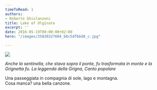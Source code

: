 ```yaml
---
timeToRead: 1
authors:
- Roberto Ghislanzoni
title: Lake of Olginate
excerpt: ''
date: 2016-05-19T00:00:00+02:00
hero: "/images/25820327604_b6c5dfbbd8_c.jpg"

---
```

[![](/images/25820327604_b6c5dfbbd8_c.jpg)](https://flic.kr/p/FkDVQ9)

_Anche la sentinella,_
_che stava sopra il ponte,_
_fu trasformata in monte_
_e la Grignetta fu._
_La leggenda della Grigna, Canto popolare_

Una passeggiata in compagnia di sole, lago e montagna.  
Cosa manca? una bella canzone.